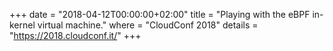 +++
date        = "2018-04-12T00:00:00+02:00"
title       = "Playing with the eBPF in-kernel virtual machine."
where       = "CloudConf 2018"
details     = "https://2018.cloudconf.it/"
+++
